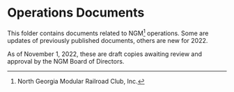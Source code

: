 # Operations Documents
This folder contains documents related to NGM[^NGM1] operations. Some are updates of previously published documents, others are new for 2022.

As of November 1, 2022, these are draft copies awaiting review and approval by the NGM Board of Directors.

[^NGM1]: North Georgia Modular Railroad Club, Inc.


